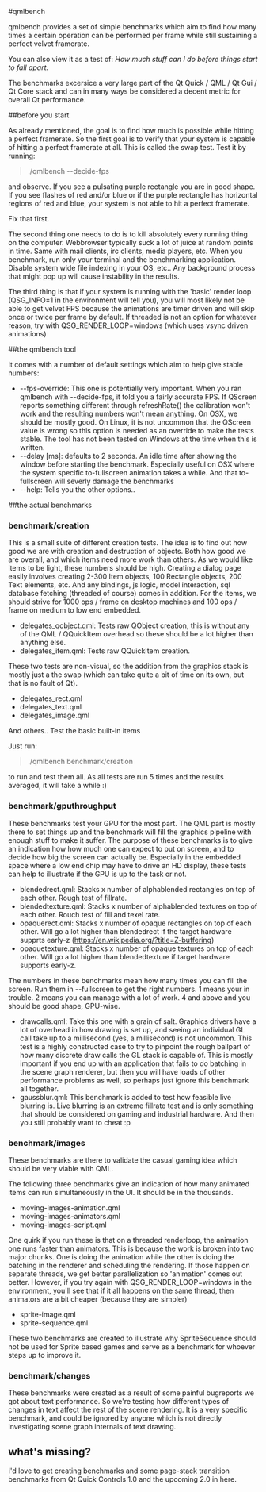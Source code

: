 #qmlbench

qmlbench provides a set of simple benchmarks which aim to find how many times a certain operation can be performed per frame while still sustaining a perfect velvet framerate.

You can also view it as a test of: *How much stuff can I do before things start to fall apart.*

The benchmarks excersice a very large part of the Qt Quick / QML / Qt Gui / Qt Core stack and can in many ways be considered a decent metric for overall Qt performance.

##before you start

As already mentioned, the goal is to find how much is possible while hitting a perfect framerate. So the first goal is to verify that your system is capable of hitting a perfect framerate at all. This is called the swap test. Test it by running:

> ./qmlbench --decide-fps

and observe. If you see a pulsating purple rectangle you are in good shape. If you see flashes of red and/or blue or if the purple rectangle has horizontal regions of red and blue, your system is not able to hit a perfect framerate. 

Fix that first.

The second thing one needs to do is to kill absolutely every running thing on the computer. Webbrowser typically suck a lot of juice at random points in time. Same with mail clients, irc clients, media players, etc. When you benchmark, run only your terminal and the benchmarking application. Disable system wide file indexing in your OS, etc.. Any background process that might pop up will cause instability in the results. 

The third thing is that if your system is running with the 'basic' render loop (QSG_INFO=1 in the environment will tell you), you will most likely not be able to get velvet FPS because the animations are timer driven and will skip once or twice per frame by default. If threaded is not an option for whatever reason, try with QSG_RENDER_LOOP=windows (which uses vsync driven animations)

##the qmlbench tool

It comes with a number of default settings which aim to help give stable numbers:

- --fps-override: This one is potentially very important. When you ran qmlbench with --decide-fps, it told you a fairly accurate FPS. If QScreen reports something different through refreshRate() the calibration won't work and the resulting numbers won't mean anything. On OSX, we should be mostly good. On Linux, it is not uncommon that the QScreen value is wrong so this option is needed as an override to make the tests stable. The tool has not been tested on Windows at the time when this is written.
- --delay [ms]: defaults to 2 seconds. An idle time after showing the window before starting the benchmark. Especially useful on OSX where the system specific to-fullscreen animation takes a while. And that to-fullscreen will severly damage the benchmarks
- --help: Tells you the other options..

##the actual benchmarks

### benchmark/creation

This is a small suite of different creation tests. The idea is to find out how good we are with creation and destruction of objects. Both how good we are overall, and which items need more work than others. As we would like items to be light, these numbers should be high. Creating a dialog page easily involves creating 2-300 Item objects, 100 Rectangle objects, 200 Text elements, etc. And any bindings, js logic, model interaction, sql database fetching (threaded of course) comes in addition. For the items, we should strive for 1000 ops / frame on desktop machines and 100 ops / frame on medium to low end embedded. 

- delegates_qobject.qml: Tests raw QObject creation, this is without any of the QML / QQuickItem overhead so these should be a lot higher than anything else.
- delegates_item.qml: Tests raw QQuickItem creation. 

These two tests are non-visual, so the addition from the graphics stack is mostly just a the swap (which can take quite a bit of time on its own, but that is no fault of Qt).

- delegates_rect.qml
- delegates_text.qml
- delegates_image.qml

And others.. Test the basic built-in items

Just run:

> ./qmlbench benchmark/creation

to run and test them all. As all tests are run 5 times and the results averaged, it will take a while :)


### benchmark/gputhroughput

These benchmarks test your GPU for the most part. The QML part is mostly there to set things up and the benchmark will fill the graphics pipeline with enough stuff to make it suffer. The purpose of these benchmarks is to give an indication how how much one can expect to put on screen, and to decide how big the screen can actually be. Especially in the embedded space where a low end chip may have to drive an HD display, these tests can help to illustrate if the GPU is up to the task or not.

- blendedrect.qml: Stacks x number of alphablended rectangles on top of each other. Rough test of fillrate. 
- blendedtexture.qml: Stacks x number of alphablended textures on top of each other. Rouch test of fill and texel rate.  
- opaquerect.qml: Stacks x number of opaque rectangles on top of each other. Will go a lot higher than blendedrect if the target hardware supprts early-z (https://en.wikipedia.org/?title=Z-buffering)
- opaquetexture.qml: Stacks x number of opaque textures on top of each other. Will go a lot higher than blendedtexture if target hardware supports early-z.

The numbers in these benchmarks mean how many times you can fill the screen. Run them in --fullscreen to get the right numbers. 1 means your in trouble. 2 means you can manage with a lot of work. 4 and above and you should be good shape, GPU-wise.

- drawcalls.qml: Take this one with a grain of salt. Graphics drivers have a lot of overhead in how drawing is set up, and seeing an individual GL call take up to a millisecond (yes, a millisecond) is not uncommon. This test is a highly constructed case to try to pinpoint the rough ballpart of how many discrete draw calls the GL stack is capable of. This is mostly important if you end up with an application that fails to do batching in the scene graph renderer, but then you will have loads of other performance problems as well, so perhaps just ignore this benchmark all together. 
- gaussblur.qml: This benchmark is added to test how feasible live blurring is. Live blurring is an extreme fillrate test and is only something that should be considered on gaming and industrial hardware. And then you still probably want to cheat :p

### benchmark/images

These benchmarks are there to validate the casual gaming idea which should be very viable with QML. 

The following three benchmarks give an indication of how many animated items can run simultaneously in the UI. It should be in the thousands. 

- moving-images-animation.qml
- moving-images-animators.qml
- moving-images-script.qml

One quirk if you run these is that on a threaded renderloop, the animation one runs faster than animators. This is because the work is broken into two major chunks. One is doing the animation while the other is doing the batching in the renderer and scheduling the rendering. If those happen on separate threads, we get better parallelization so 'animation' comes out better. However, if you try again with QSG_RENDER_LOOP=windows in the environment, you'll see that if it all happens on the same thread, then animators are a bit cheaper (because they are simpler)

- sprite-image.qml
- sprite-sequence.qml

These two benchmarks are created to illustrate why SpriteSequence should not be used for Sprite based games and serve as a benchmark for whoever steps up to improve it.

### benchmark/changes

These benchmarks were created as a result of some painful bugreports we got about text performance. So we're testing how different types of changes in text affect the rest of the scene rendering. It is a very specific benchmark, and could be ignored by anyone which is not directly investigating scene graph internals of text drawing.

## what's missing?

I'd love to get creating benchmarks and some page-stack transition benchmarks from Qt Quick Controls 1.0 and the upcoming 2.0 in here.

